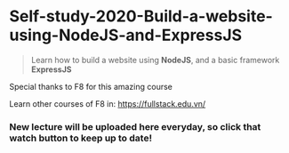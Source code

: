 # Self-study-2020-Build-a-website-using-NodeJS-and-ExpressJS
> Learn how to build a website using **NodeJS**, and a basic framework **ExpressJS**

Special thanks to F8 for this amazing course

Learn other courses of F8 in: https://fullstack.edu.vn/

### New lecture will be uploaded here everyday, so click that watch button to keep up to date!
